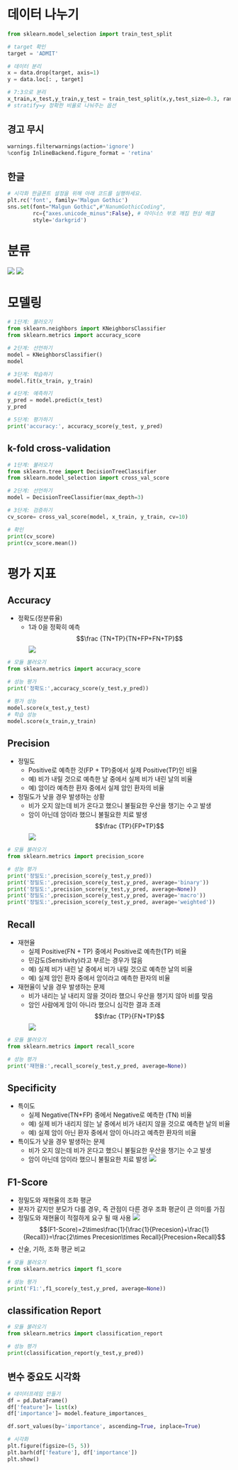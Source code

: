 
# 데이터 나누기

```python
from sklearn.model_selection import train_test_split

# target 확인
target = 'ADMIT'

# 데이터 분리
x = data.drop(target, axis=1)
y = data.loc[: , target]

# 7:3으로 분리
x_train,x_test,y_train,y_test = train_test_split(x,y,test_size=0.3, random_state=42)
# stratify=y 정확한 비율로 나눠주는 옵션
```
## 경고 무시
```python
warnings.filterwarnings(action='ignore')
%config InlineBackend.figure_format = 'retina'
```

## 한글
```python
# 시각화 한글폰트 설정을 위해 아래 코드를 실행하세요.
plt.rc('font', family='Malgun Gothic')
sns.set(font="Malgun Gothic",#"NanumGothicCoding",
        rc={"axes.unicode_minus":False}, # 마이너스 부호 깨짐 현상 해결
        style='darkgrid')
```
# 분류
![](https://i.imgur.com/wOtAt2e.png)
![](https://i.imgur.com/iHd4ln3.png)
# 모델링
```python
# 1단계: 불러오기
from sklearn.neighbors import KNeighborsClassifier
from sklearn.metrics import accuracy_score

# 2단계: 선언하기
model = KNeighborsClassifier()
model

# 3단계: 학습하기
model.fit(x_train, y_train)

# 4단계: 예측하기
y_pred = model.predict(x_test)
y_pred

# 5단계: 평가하기
print('accuracy:', accuracy_score(y_test, y_pred)
```

## k-fold cross-validation

```python
# 1단계: 불러오기
from sklearn.tree import DecisionTreeClassifier 
from sklearn.model_selection import cross_val_score

# 2단계: 선언하기
model = DecisionTreeClassifier(max_depth=3)

# 3단계: 검증하기
cv_score= cross_val_score(model, x_train, y_train, cv=10)

# 확인
print(cv_score)
print(cv_score.mean())
```



# 평가 지표
## Accuracy
- 정확도(정분류율)
	- 1과 0을 정확히 예측
$$\frac {TN+TP}{TN+FP+FN+TP}$$
![](https://i.imgur.com/dTNtcqF.png)
```python
# 모듈 불러오기
from sklearn.metrics import accuracy_score

# 성능 평가
print('정확도:',accuracy_score(y_test,y_pred))

# 평가 성능
model.score(x_test,y_test)
# 학습 성능
model.score(x_train,y_train)
```

## Precision
- 정밀도
	- Positive로 예측한 것(FP + TP)중에서 실제 Positive(TP)인 비율
	- 예) 비가 내릴 것으로 예측한 날 중에서 실제 비가 내린 날의 비율
	- 예) 암이라 예측한 환자 중에서 실제 암인 환자의 비율
- 정밀도가 낮을 경우 발생하는 상황
	- 비가 오지 않는데 비가 온다고 했으니 불필요한 우산을 챙기는 수고 발생
	- 암이 아닌데 암이라 했으니 불필요한 치료 발생
$$\frac {TP}{FP+TP}$$
![](https://i.imgur.com/J1HiXtt.png)

```python
# 모듈 불러오기
from sklearn.metrics import precision_score

# 성능 평가
print('정밀도:',precision_score(y_test,y_pred))
print('정밀도:',precision_score(y_test,y_pred, average='binary'))
print('정밀도:',precision_score(y_test,y_pred, average=None))
print('정밀도:',precision_score(y_test,y_pred, average='macro'))
print('정밀도:',precision_score(y_test,y_pred, average='weighted'))
```
## Recall
- 재현율
	- 실제 Positive(FN + TP) 중에서 Positive로 예측한(TP) 비율
	- 민감도(Sensitivity)라고 부르는 경우가 많음
	- 예) 실제 비가 내린 날 중에서 비가 내릴 것으로 예측한 날의 비율
	- 예) 실제 암인 환자 중에서 암이라고 예측한 환자의 비율
- 재현율이 낮을 경우 발생하는 문제
	- 비가 내리는 날 내리지 않을 것이라 했으니 우산을 챙기지 않아 비를 맞음
	- 암인 사람에게 암이 아니라 했으니 심각한 결과 초래
$$\frac {TP}{FN+TP}$$
![](https://i.imgur.com/hFiu3n0.png)

```python
# 모듈 불러오기
from sklearn.metrics import recall_score

# 성능 평가
print('재현율:',recall_score(y_test,y_pred, average=None))
```

## Specificity
- 특이도
	- 실제 Negative(TN+FP) 중에서 Negative로 예측한 (TN) 비율
	- 예) 실제 비가 내리지 않는 날 중에서 비가 내리지 않을 것으로 예측한 날의 비율
	- 예) 실제 암이 아닌 환자 중에서 암이 아니라고 예측한 환자의 비율
- 특이도가 낮을 경우 발생하는 문제
	- 비가 오지 않는데 비가 온다고 했으니 불필요한 우산을 챙기는 수고 발생
	- 암이 아닌데 암이라 했으니 불필요한 치료 발생
![](https://i.imgur.com/4f5ZZbY.png)

## F1-Score
- 정밀도와 재현율의 조화 평균
- 분자가 같지만 분모가 다를 경우, 즉 관점이 다른 경우 조화 평균이 큰 의미를 가짐
- 정밀도와 재현율이 적절하게 요구 될 때 사용
![](https://i.imgur.com/bF2XSvs.png)
$$(F1-Score)=2\times\frac{1}{\frac{1}{Precesion}+\frac{1}{Recall}}=\frac{2\times Precesion\times Recall}{Precesion+Recall}$$
- 산술, 기하, 조화 평균 비교
```python
# 모듈 불러오기
from sklearn.metrics import f1_score

# 성능 평가
print('F1:',f1_score(y_test,y_pred, average=None))
```

## classification Report
```python
# 모듈 불러오기
from sklearn.metrics import classification_report

# 성능 평가
print(classification_report(y_test,y_pred))
```

## 변수 중요도 시각화
```python
# 데이터프레임 만들기
df = pd.DataFrame()
df['feature']= list(x)
df['importance']= model.feature_importances_

df.sort_values(by='importance', ascending=True, inplace=True)

# 시각화
plt.figure(figsize=(5, 5))
plt.barh(df['feature'], df['importance'])
plt.show()
```

